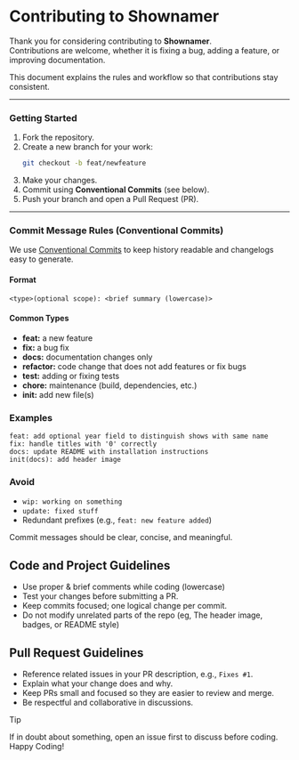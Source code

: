 # Contributing to Shownamer
Thank you for considering contributing to **Shownamer**.  
Contributions are welcome, whether it is fixing a bug, adding a feature, or improving documentation.  

This document explains the rules and workflow so that contributions stay consistent.  

---

### Getting Started
1. Fork the repository.  
2. Create a new branch for your work:  
   ```bash
   git checkout -b feat/newfeature
   ```
3. Make your changes.  
4. Commit using **Conventional Commits** (see below).  
5. Push your branch and open a Pull Request (PR).  

---

### Commit Message Rules (Conventional Commits)

We use [Conventional Commits](https://www.conventionalcommits.org/) to keep history readable and changelogs easy to generate.  

#### Format
```
<type>(optional scope): <brief summary (lowercase)>
```

#### Common Types
- **feat:** a new feature  
- **fix:** a bug fix  
- **docs:** documentation changes only  
- **refactor:** code change that does not add features or fix bugs  
- **test:** adding or fixing tests  
- **chore:** maintenance (build, dependencies, etc.) 
- **init:** add new file(s)

### Examples
```
feat: add optional year field to distinguish shows with same name
fix: handle titles with '0' correctly
docs: update README with installation instructions
init(docs): add header image
```

### Avoid
- `wip: working on something`  
- `update: fixed stuff`  
- Redundant prefixes (e.g., `feat: new feature added`)  

Commit messages should be clear, concise, and meaningful.  

## Code and Project Guidelines
- Use proper & brief comments while coding (lowercase)
- Test your changes before submitting a PR.  
- Keep commits focused; one logical change per commit.  
- Do not modify unrelated parts of the repo (eg, The header image, badges, or README style)  

## Pull Request Guidelines
- Reference related issues in your PR description, e.g., `Fixes #1`.  
- Explain what your change does and why.  
- Keep PRs small and focused so they are easier to review and merge.  
- Be respectful and collaborative in discussions.  

>[!TIP]
>If in doubt about something, open an issue first to discuss before coding. Happy Coding!
